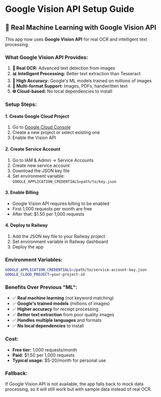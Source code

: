 # Google Vision API Setup Guide

## 🚀 **Real Machine Learning with Google Vision API**

This app now uses **Google Vision API** for real OCR and intelligent text processing.

### **What Google Vision API Provides:**

1. **🧠 Real OCR:** Advanced text detection from images
2. **📊 Intelligent Processing:** Better text extraction than Tesseract
3. **🎯 High Accuracy:** Google's ML models trained on millions of images
4. **📱 Multi-format Support:** Images, PDFs, handwritten text
5. **🌐 Cloud-based:** No local dependencies to install

### **Setup Steps:**

#### **1. Create Google Cloud Project**
1. Go to [Google Cloud Console](https://console.cloud.google.com/)
2. Create a new project or select existing one
3. Enable the Vision API

#### **2. Create Service Account**
1. Go to IAM & Admin → Service Accounts
2. Create new service account
3. Download the JSON key file
4. Set environment variable: `GOOGLE_APPLICATION_CREDENTIALS=path/to/key.json`

#### **3. Enable Billing**
- Google Vision API requires billing to be enabled
- First 1,000 requests per month are free
- After that: $1.50 per 1,000 requests

#### **4. Deploy to Railway**
1. Add the JSON key file to your Railway project
2. Set environment variable in Railway dashboard
3. Deploy the app

### **Environment Variables:**
```bash
GOOGLE_APPLICATION_CREDENTIALS=/path/to/service-account-key.json
GOOGLE_CLOUD_PROJECT=your-project-id
```

### **Benefits Over Previous "ML":**
- ✅ **Real machine learning** (not keyword matching)
- ✅ **Google's trained models** (millions of images)
- ✅ **Higher accuracy** for receipt processing
- ✅ **Better text extraction** from poor quality images
- ✅ **Handles multiple languages** and formats
- ✅ **No local dependencies** to install

### **Cost:**
- **Free tier:** 1,000 requests/month
- **Paid:** $1.50 per 1,000 requests
- **Typical usage:** $5-20/month for personal use

### **Fallback:**
If Google Vision API is not available, the app falls back to mock data processing, so it will still work but with sample data instead of real OCR.
